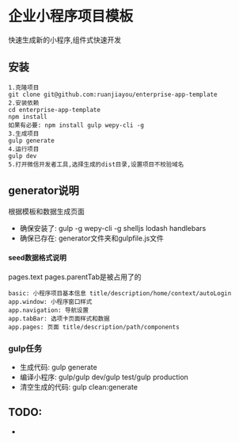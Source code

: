 # 企业小程序项目模板
快速生成新的小程序,组件式快速开发
## 安装
```
1.克隆项目
git clone git@github.com:ruanjiayou/enterprise-app-template
2.安装依赖
cd enterprise-app-template
npm install
如果有必要: npm install gulp wepy-cli -g
3.生成项目
gulp generate
4.运行项目
gulp dev
5.打开微信开发者工具,选择生成的dist目录,设置项目不校验域名
```
## generator说明
根据模板和数据生成页面
- 确保安装了: gulp -g wepy-cli -g shelljs lodash handlebars
- 确保已存在: generator文件夹和gulpfile.js文件

#### seed数据格式说明
pages.text pages.parentTab是被占用了的
```
basic: 小程序项目基本信息 title/description/home/context/autoLogin
app.window: 小程序窗口样式
app.navigation: 导航设置
app.tabBar: 选项卡页面样式和数据
app.pages: 页面 title/description/path/components
```
### gulp任务
- 生成代码: gulp generate 
- 编译小程序: gulp/gulp dev/gulp test/gulp production
- 清空生成的代码: gulp clean:generate

## TODO:
- 